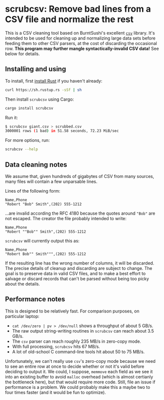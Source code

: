 # scrubcsv: Remove bad lines from a CSV file and normalize the rest

This is a CSV cleaning tool based on BurntSushi's
excellent [`csv`](http://burntsushi.net/rustdoc/csv/) library.  It's
intended to be used for cleaning up and normalizing large data sets before
feeding them to other CSV parsers, at the cost of discarding the occasional
row.  **This program may further mangle syntactically-invalid CSV data!**
See below for details.

## Installing and using

To install, first [install Rust](https://www.rustup.rs/) if you haven't
already:

```sh
curl https://sh.rustup.rs -sSf | sh
```

Then install `scrubcsv` using Cargo:

```sh
cargo install scrubcsv
```

Run it:

```sh
$ scrubcsv giant.csv > scrubbed.csv
3000001 rows (1 bad) in 51.58 seconds, 72.23 MiB/sec
```

For more options, run:

```sh
scrubcsv --help
```

## Data cleaning notes

We assume that, given hundreds of gigabytes of CSV from many sources, many
files will contain a few unparsable lines.

Lines of the following form:

```csv
Name,Phone
"Robert "Bob" Smith",(202) 555-1212
```

...are invalid according the RFC 4180 because the quotes around `"Bob"` are
not escaped.  The creator the file probably intended to write:

```csv
Name,Phone
"Robert ""Bob"" Smith",(202) 555-1212
```

`scrubcsv` will currently output this as:

```csv
Name,Phone
"Robert Bob"" Smith""",(202) 555-1212
```

If the resulting line has the wrong number of columns, it will be
discarded.  The precise details of cleanup and discarding are subject to
change.  The goal is to preserve data in valid CSV files, and to make a
best effort to salvage or discard records that can't be parsed without
being too picky about the details.

## Performance notes

This is designed to be relatively fast.  For comparison purposes, on
particular laptop:

- `cat /dev/zero | pv > /dev/null` shows a throughput of about 5 GB/s.
- The raw output string-writing routines in `scrubcsv` can reach about 3.5
  GB/s.
- The `csv` parser can reach roughly 235 MB/s in zero-copy mode.
- With full processing, `scrubcsv` hits 67 MB/s.
- A lot of old-school C command-line tools hit about 50 to 75 MB/s.

Unfortunately, we can't really use `csv`'s zero-copy mode because we need
to see an entire row at once to decide whether or not it's valid before
deciding to output it.  We could, I suppose, `memmove` each field as we see
it into an existing buffer to avoid `malloc` overhead (which is almost
certianly the bottleneck here), but that would require more code.  Still,
file an issue if performance is a problem.  We could probably make this a
maybe two to four times faster (and it would be fun to optimize).
